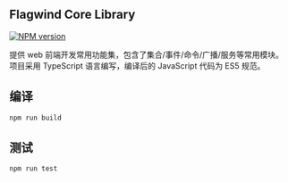 
## Flagwind Core Library

[![NPM version](https://img.shields.io/npm/v/flagwind-core.svg?style=flat)](https://www.npmjs.com/package/flagwind-core)

提供 web 前端开发常用功能集，包含了集合/事件/命令/广播/服务等常用模块。<br/>
项目采用 TypeScript 语言编写，编译后的 JavaScript 代码为 ES5 规范。

## 编译

``` sh
npm run build
```

## 测试

```
npm run test
```